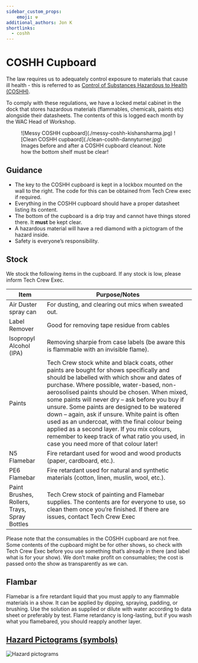 ```yaml
---
sidebar_custom_props:
    emoji: ☢️
additional_authors: Jon K
shortlinks:
  - coshh
---
```

# COSHH Cupboard

The law requires us to adequately control exposure to materials that cause ill health - this is
referred to as [Control of Substances Hazardous to Health (COSHH)](https://www.hse.gov.uk/coshh/).

To comply with these regulations, we have a locked metal cabinet in the dock that stores hazardous materials
(flammables, chemicals, paints etc) alongside their datasheets. The contents of this is logged each month by the WAC
Head of Workshop.

<figure>
<div class="img-gallery">
![Messy COSHH cupboard](./messy-coshh-kishansharma.jpg)
![Clean COSHH cupbaord](./clean-coshh-dannyturner.jpg)
</div>
<figcaption>
Images before and after a COSHH cupboard cleanout. Note how the bottom shelf must be clear!
</figcaption>
</figure>

## Guidance

* The key to the COSHH cupboard is kept in a lockbox mounted on the wall to the right. The code for this can be obtained
  from Tech Crew exec if required.
* Everything in the COSHH cupboard should have a proper datasheet listing its content.
* The bottom of the cupboard is a drip tray and cannot have things stored there. It **must** be kept clear.
* A hazardous material will have a red diamond with a pictogram of the hazard inside.
* Safety is everyone’s responsibility.

## Stock

We stock the following items in the cupboard. If any stock is low, please inform Tech Crew Exec.

| Item        | Purpose/Notes |
|-------------|---------------|
| Air Duster spray can  | For dusting, and clearing out mics when sweated out.    |
| Label Remover  | Good for removing tape residue from cables |
| Isopropyl Alcohol (IPA)   | Removing sharpie from case labels (be aware this is flammable with an invisible flame).   |
| Paints | Tech Crew stock white and black coats, other paints are bought for shows specifically and should be labelled with which show and dates of purchase. Where possible, water-based, non-aerosolised paints should be chosen. When mixed, some paints will never dry – ask before you buy if unsure. Some paints are designed to be watered down – again, ask if unsure. White paint is often used as an undercoat, with the final colour being applied as a second layer. If you mix colours, remember to keep track of what ratio you used, in case you need more of that colour later! |
| N5 Flamebar | Fire retardant used for wood and wood products (paper, cardboard, etc.).   |
| PE6 Flamebar | Fire retardant used for natural and synthetic materials (cotton, linen, muslin, wool, etc.).  |
| Paint Brushes, Rollers, Trays, Spray Bottles | Tech Crew stock of painting and Flamebar supplies. The contents are for everyone to use, so clean them once you’re finished. If there are issues, contact Tech Crew Exec |

Please note that the consumables in the COSHH cupboard are not free. Some contents of the cupboard might be for other
shows, so check with Tech Crew Exec before you use something that’s already in there (and label what is for your show).
We don’t make profit on consumables; the cost is passed onto the show as transparently as we can.

## Flambar 
Flamebar is a fire retardant liquid that you must apply to any flammable materials in a show.
It can be applied by dipping, spraying, padding, or brushing. Use the solution as supplied or dilute with water according to data sheet or preferably by test. Flame retardancy is long-lasting, but if you wash what you flamebared, you should reapply another layer.

## [Hazard Pictograms (symbols)](https://www.hse.gov.uk/chemical-classification/labelling-packaging/hazard-symbols-hazard-pictograms.htm)

![Hazard pictograms](./hazard-symbols.png)

